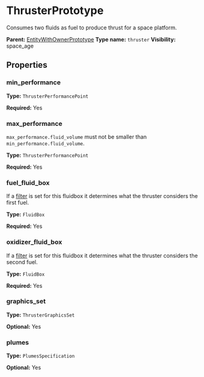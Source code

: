 # ThrusterPrototype

Consumes two fluids as fuel to produce thrust for a space platform.

**Parent:** [EntityWithOwnerPrototype](EntityWithOwnerPrototype.md)
**Type name:** `thruster`
**Visibility:** space_age

## Properties

### min_performance

**Type:** `ThrusterPerformancePoint`

**Required:** Yes

### max_performance

`max_performance.fluid_volume` must not be smaller than `min_performance.fluid_volume`.

**Type:** `ThrusterPerformancePoint`

**Required:** Yes

### fuel_fluid_box

If a [filter](prototype:FluidBox::filter) is set for this fluidbox it determines what the thruster considers the first fuel.

**Type:** `FluidBox`

**Required:** Yes

### oxidizer_fluid_box

If a [filter](prototype:FluidBox::filter) is set for this fluidbox it determines what the thruster considers the second fuel.

**Type:** `FluidBox`

**Required:** Yes

### graphics_set

**Type:** `ThrusterGraphicsSet`

**Optional:** Yes

### plumes

**Type:** `PlumesSpecification`

**Optional:** Yes

